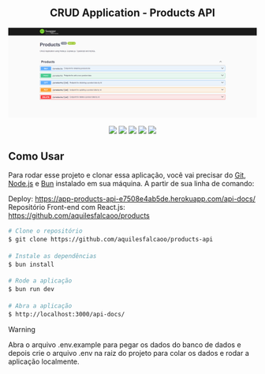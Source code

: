 <h2 align="center">CRUD Application - Products API</h2>

![screenshot](https://raw.githubusercontent.com/aquilesfalcaoo/products-api/main/cover.png)

<p align="center">
  <img src="https://img.shields.io/badge/typescript-%23007ACC.svg?style=for-the-badge&logo=typescript&logoColor=white" />
  <img src="https://img.shields.io/badge/node.js-6DA55F?style=for-the-badge&logo=node.js&logoColor=white" />
  <img src="https://img.shields.io/badge/express.js-%23404d59.svg?style=for-the-badge&logo=express&logoColor=%2361DAFB" />
  <img src="https://img.shields.io/badge/mysql-4479A1.svg?style=for-the-badge&logo=mysql&logoColor=white" />
  <img src="https://img.shields.io/badge/-Swagger-%23Clojure?style=for-the-badge&logo=swagger&logoColor=white" />
</p>

## Como Usar

Para rodar esse projeto e clonar essa aplicação, você vai precisar do [Git](https://git-scm.com), [Node.js](https://nodejs.org/en/download/) e [Bun](https://bun.sh/) instalado em sua máquina. A partir de sua linha de comando:

Deploy: https://app-products-api-e7508e4ab5de.herokuapp.com/api-docs/ <br>
Repositório Front-end com React.js: https://github.com/aquilesfalcaoo/products

```bash
# Clone o repositório
$ git clone https://github.com/aquilesfalcaoo/products-api

# Instale as dependências
$ bun install

# Rode a aplicação
$ bun run dev

# Abra a aplicação
$ http://localhost:3000/api-docs/
```

> [!WARNING]
> Abra o arquivo .env.example para pegar os dados do banco de dados e depois crie o arquivo .env na raiz do projeto para colar os dados e rodar a aplicação localmente.